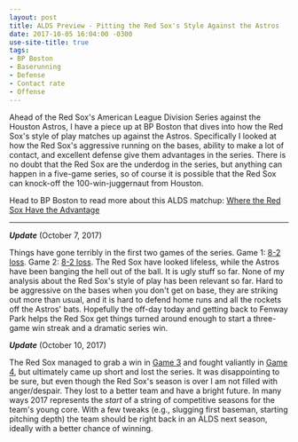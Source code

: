 ```yaml
---
layout: post
title: ALDS Preview - Pitting the Red Sox's Style Against the Astros
date: 2017-10-05 16:04:00 -0300
use-site-title: true
tags:
- BP Boston
- Baserunning
- Defense
- Contact rate
- Offense
---
```


Ahead of the Red Sox's American League Division Series against the Houston Astros, I have a piece up at BP Boston that dives into how the Red Sox's
style of play matches up against the Astros. Specifically I looked at how the Red Sox's aggressive running on the bases, ability to make a lot of contact,
and excellent defense give them advantages in the series. There is no doubt that the Red Sox are the underdog in the series, but anything can happen in a
five-game series, so of course it is possible that the Red Sox can knock-off the 100-win-juggernaut from Houston.

Head to BP Boston to read more about this ALDS matchup: <a href = "http://boston.locals.baseballprospectus.com/2017/10/05/where-the-red-sox-have-the-advantage/" target = "_blank"> Where the Red Sox Have the Advantage</a>

***

__*Update*__ (October 7, 2017)

Things have gone terribly in the first two games of the series. Game 1: <a href = "https://www.baseball-reference.com/boxes/HOU/HOU201710050.shtml" target = "_blank"> 8-2 loss</a>. Game 2: <a href = "https://www.baseball-reference.com/boxes/HOU/HOU201710060.shtml" target = "_blank"> 8-2 loss</a>. 
The Red Sox have looked lifeless, while the Astros have been banging the hell out of the ball. It is ugly stuff so far. None of my analysis about the 
Red Sox's style of play has been relevant so far. Hard to be aggressive on the bases when you don't get on base, they are striking out more than usual,
and it is hard to defend home runs and all the rockets off the Astros' bats. Hopefully the off-day today and getting back to Fenway Park 
helps the Red Sox get things turned around enough to start a three-game win streak and a dramatic series win.

__*Update*__ (October 10, 2017)

The Red Sox managed to grab a win in <a href = "https://www.baseball-reference.com/boxes/BOS/BOS201710080.shtml" target = "_blank"> Game 3</a> 
and fought valiantly in <a href = "https://www.baseball-reference.com/boxes/BOS/BOS201710090.shtml" target = "_blank"> Game 4</a>, 
but ultimately came up short and lost the series. It was disappointing to be sure, but even though the Red Sox's season is over I am not filled 
with anger/despair. They lost to a better team and have a bright future. In many ways 2017 represents the *start* of a string of competitive 
seasons for the team's young core. With a few tweaks (e.g., slugging first baseman, starting pitching depth) the team should be right back in an 
ALDS next season, ideally with a better chance of winning.